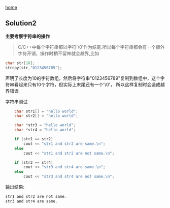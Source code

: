 [home](../README.md)

## Solution2

**主要考察字符串的操作**

>C/C++中每个字符串都以字符'\0'作为结尾.所以每个字符串都会有一个额外字符开销，操作时稍不留神就会越界,比如

```C
char str[10];
strcpy(str,"0123456789");
```
声明了长度为10的字符数组，然后将字符串"0123456789"复制到数组中，这个字符串看起来只有10个字符，但实际上末尾还有一个'\0'，
所以这样复制时会造成越界错误


字符串测试

```C
	char str1[] = "hello world";
	char str2[] = "hello world";

	char *str3 = "hello world";
	char *str4 = "hello world";

	if (str1 == str2)
		cout << "str1 and str2 are same.\n";
	else
		cout << "str1 and str2 are not same.\n";

	if (str3 == str4)
		cout << "str3 and str4 are same.\n";
	else
		cout << "str3 and str4 are not same.\n";
```
输出结果:

```C
str1 and str2 are not same.
str3 and str4 are same.
```
